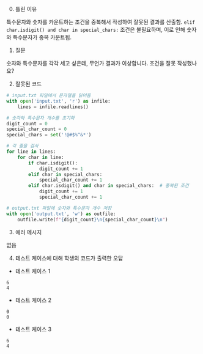 0. 틀린 이유

특수문자와 숫자를 카운트하는 조건을 중복해서 작성하여 잘못된 결과를 산출함. `elif char.isdigit() and char in special_chars:` 조건은 불필요하며, 이로 인해 숫자와 특수문자가 중복 카운트됨.

1. 질문

숫자와 특수문자를 각각 세고 싶은데, 무언가 결과가 이상합니다. 조건을 잘못 작성했나요?

2. 잘못된 코드

```python
# input.txt 파일에서 문자열을 읽어옴
with open('input.txt', 'r') as infile:
    lines = infile.readlines()

# 숫자와 특수문자 개수를 초기화
digit_count = 0
special_char_count = 0
special_chars = set('!@#$%^&*')

# 각 줄을 검사
for line in lines:
    for char in line:
        if char.isdigit():
            digit_count += 1
        elif char in special_chars:
            special_char_count += 1
        elif char.isdigit() and char in special_chars:  # 중복된 조건
            digit_count += 1
            special_char_count += 1

# output.txt 파일에 숫자와 특수문자 개수 저장
with open('output.txt', 'w') as outfile:
    outfile.write(f"{digit_count}\n{special_char_count}\n")
```

3. 에러 메시지

없음

4. 테스트 케이스에 대해 학생의 코드가 출력한 오답

- 테스트 케이스 1

```
6
4
```

- 테스트 케이스 2

```
0
0
```

- 테스트 케이스 3

```
6
4
```